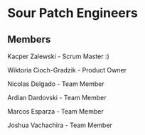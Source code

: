 # Sour Patch Engineers

## Members
Kacper Zalewski - Scrum Master :)

Wiktoria Cioch-Gradzik - Product Owner

Nicolas Delgado - Team Member

Ardian Dardovski - Team Member

Marcos Esparza - Team Member

Joshua Vachachira - Team Member
